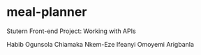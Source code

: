 # meal-planner
Stutern Front-end Project: Working with APIs

Habib Ogunsola
Chiamaka Nkem-Eze
Ifeanyi
Omoyemi Arigbanla
